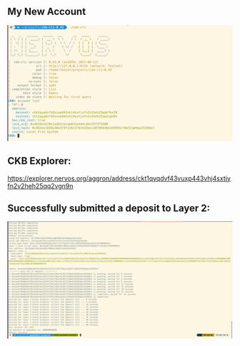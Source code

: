 ## My New Account 
![Alt text](./account.png?raw=true "Optional Title")

## CKB Explorer:

https://explorer.nervos.org/aggron/address/ckt1qyqdvf43vuxp443vhj4sxtjyfn2v2heh25qq2vgn9n

## Successfully submitted a deposit to Layer 2:

![Alt text](./deposit.png?raw=true "deposit")
